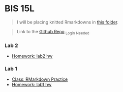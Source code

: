 # BIS 15L

> I will be placing knitted Rmarkdowns in [this folder](https://bis15.wb233.moe).

> Link to the [Github Repo](https://github.com/wangb24/BIS15W2023_bwang) <sub>Login Needed</sub>

### Lab 2

- [Homework: lab2 hw](02/lab2_hw.html)

### Lab 1

- [Class: RMarkdown Practice](01/RMarkdown-Practice.html)
- [Homework: lab1 hw](01/lab1_hw.html)
